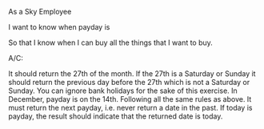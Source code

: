 As a Sky Employee

I want to know when payday is

So that I know when I can buy all the things that I want to buy.

A/C:

It should return the 27th of the month.
If the 27th is a Saturday or Sunday it should return the previous day before the 27th which is not a Saturday or Sunday.
You can ignore bank holidays for the sake of this exercise.
In December, payday is on the 14th. Following all the same rules as above.
It must return the next payday, i.e. never return a date in the past.
If today is payday, the result should indicate that the returned date is today.